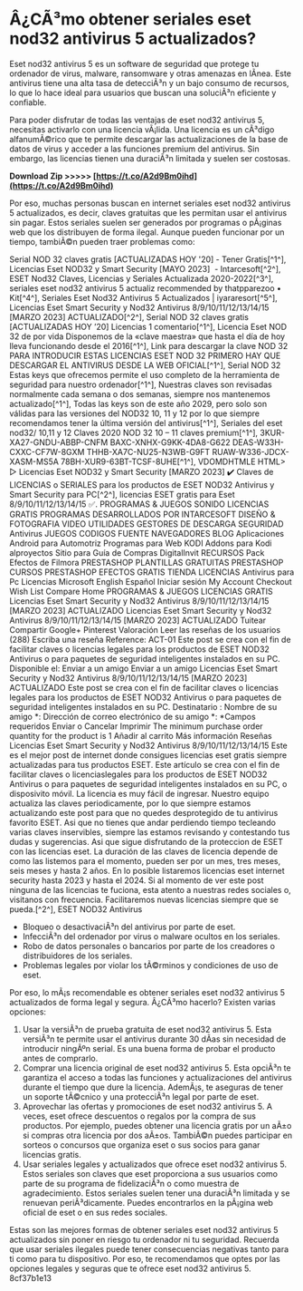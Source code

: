
 
# Â¿CÃ³mo obtener seriales eset nod32 antivirus 5 actualizados?
 
Eset nod32 antivirus 5 es un software de seguridad que protege tu ordenador de virus, malware, ransomware y otras amenazas en lÃ­nea. Este antivirus tiene una alta tasa de detecciÃ³n y un bajo consumo de recursos, lo que lo hace ideal para usuarios que buscan una soluciÃ³n eficiente y confiable.
 
Para poder disfrutar de todas las ventajas de eset nod32 antivirus 5, necesitas activarlo con una licencia vÃ¡lida. Una licencia es un cÃ³digo alfanumÃ©rico que te permite descargar las actualizaciones de la base de datos de virus y acceder a las funciones premium del antivirus. Sin embargo, las licencias tienen una duraciÃ³n limitada y suelen ser costosas.
 
**Download Zip >>>>> [https://t.co/A2d9Bm0ihd](https://t.co/A2d9Bm0ihd)**


 
Por eso, muchas personas buscan en internet seriales eset nod32 antivirus 5 actualizados, es decir, claves gratuitas que les permitan usar el antivirus sin pagar. Estos seriales suelen ser generados por programas o pÃ¡ginas web que los distribuyen de forma ilegal. Aunque pueden funcionar por un tiempo, tambiÃ©n pueden traer problemas como:
 
Serial NOD 32 claves gratis [ACTUALIZADAS HOY '20] - Tener Gratis[^1^],  Licencias Eset NOD32 y Smart Security [MAYO 2023] ️ - Intarcesoft[^2^],  ESET Nod32 Claves, Licencias y Seriales Actualizada 2020-2022[^3^],  seriales eset nod32 antivirus 5 actualiz recommended by thatpparezoo • Kit[^4^],  Seriales Eset Nod32 Antivirus 5 Actualizados | iyararesort[^5^],  Licencias Eset Smart Security y Nod32 Antivirus 8/9/10/11/12/13/14/15 [MARZO 2023] ACTUALIZADO[^2^],  Serial NOD 32 claves gratis [ACTUALIZADAS HOY ’20] Licencias 1 comentario[^1^],  Licencia Eset NOD 32 de por vida Disponemos de la «clave maestra» que hasta el día de hoy lleva funcionando desde el 2016[^1^],  Link para descargar la clave NOD 32 PARA INTRODUCIR ESTAS LICENCIAS ESET NOD 32 PRIMERO HAY QUE DESCARGAR EL ANTIVIRUS DESDE LA WEB OFICIAL[^1^],  Serial NOD 32 Estas keys que ofrecemos permite el uso completo de la herramienta de seguridad para nuestro ordenador[^1^],  Nuestras claves son revisadas normalmente cada semana o dos semanas, siempre nos mantenemos actualizado[^1^],  Todas las keys son de este año 2029, pero solo son válidas para las versiones del NOD32 10, 11 y 12 por lo que siempre recomendamos tener la última versión del antivirus[^1^],  Seriales del eset nod32/ 10,11 y 12 Claves 2020 NOD 32 10 – 11 claves premium[^1^],  3KUR-XA27-GNDU-ABBP-CNFM BAXC-XNHX-G9KK-4DA8-G622 DEAS-W33H-CXXC-CF7W-8GXM THHB-XA7C-NU25-N3WB-G9FT RUAW-W336-JDCX-XASM-MS5A 78BH-XUR9-63BT-TCSF-8UHE[^1^],  VDOMDHTMLE HTML> ▷ Licencias Eset NOD32 y Smart Security [MARZO 2023] ✔️ Claves de LICENCIAS o SERIALES para los productos de ESET NOD32 Antivirus y Smart Security para PC[^2^],  licencias ESET gratis para Eset 8/9/10/11/12/13/14/15 ✅. PROGRAMAS & JUEGOS SONIDO LICENCIAS GRATIS PROGRAMAS DESARROLLADOS POR INTARCESOFT DISEÑO & FOTOGRAFIA VIDEO UTILIDADES GESTORES DE DESCARGA SEGURIDAD Antivirus JUEGOS CODIGOS FUENTE NAVEGADORES BLOG Aplicaciones Android para Automotriz Programas para Web KODI Addons para Kodi alproyectos Sitio para Guía de Compras DigitalInvit RECURSOS Pack Efectos de Filmora PRESTASHOP PLANTILLAS GRATUITAS PRESTASHOP CURSOS PRESTASHOP EFECTOS GRATIS TIENDA LICENCIAS Antivirus para Pc Licencias Microsoft English Español Iniciar sesión My Account Checkout Wish List Compare Home PROGRAMAS & JUEGOS LICENCIAS GRATIS Licencias Eset Smart Security y Nod32 Antivirus 8/9/10/11/12/13/14/15 [MARZO 2023] ACTUALIZADO Licencias Eset Smart Security y Nod32 Antivirus 8/9/10/11/12/13/14/15 [MARZO 2023] ACTUALIZADO Tuitear Compartir Google+ Pinterest Valoración Leer las reseñas de los usuarios (288) Escriba una reseña Reference: ACT-01 Este post se crea con el fin de facilitar claves o licencias legales para los productos de ESET NOD32 Antivirus o para paquetes de seguridad inteligentes instalados en su PC. Disponible el: Enviar a un amigo Enviar a un amigo Licencias Eset Smart Security y Nod32 Antivirus 8/9/10/11/12/13/14/15 [MARZO 2023] ACTUALIZADO Este post se crea con el fin de facilitar claves o licencias legales para los productos de ESET NOD32 Antivirus o para paquetes de seguridad inteligentes instalados en su PC. Destinatario : Nombre de su amigo \*: Dirección de correo electrónico de su amigo \*: \*Campos requeridos Enviar o Cancelar Imprimir The minimum purchase order quantity for the product is 1 Añadir al carrito Más información Reseñas Licencias Eset Smart Security y Nod32 Antivirus 8/9/10/11/12/13/14/15 Este es el mejor post de internet donde consigues licencias eset gratis siempre actualizadas para tus productos ESET. Este artículo se crea con el fin de facilitar claves o licenciaslegales para los productos de ESET NOD32 Antivirus o para paquetes de seguridad inteligentes instalados en su PC, o disposivito móvil. La licencia es muy fácil de ingresar. Nuestro equipo actualiza las claves periodicamente, por lo que siempre estamos actualizando este post para que no quedes desprotegido de tu antivirus favorito ESET. Asi que no tienes que andar perdiendo tiempo tecleando varias claves inservibles, siempre las estamos revisando y contestando tus dudas y sugerencias. Asi que sigue disfrutando de la proteccion de ESET con las licencias eset. La duración de las claves de licencia depende de como las listemos para el momento, pueden ser por un mes, tres meses, seis meses y hasta 2 años. En lo posible listaremos licencias eset internet security hasta 2023 y hasta el 2024. Si al momento de ver este post ninguna de las licencias te fuciona, esta atento a nuestras redes sociales o, visitanos con frecuencia. Facilitaremos nuevas licencias siempre que se pueda.[^2^],  ESET NOD32 Antivirus
 
- Bloqueo o desactivaciÃ³n del antivirus por parte de eset.
- InfecciÃ³n del ordenador por virus o malware ocultos en los seriales.
- Robo de datos personales o bancarios por parte de los creadores o distribuidores de los seriales.
- Problemas legales por violar los tÃ©rminos y condiciones de uso de eset.

Por eso, lo mÃ¡s recomendable es obtener seriales eset nod32 antivirus 5 actualizados de forma legal y segura. Â¿CÃ³mo hacerlo? Existen varias opciones:

1. Usar la versiÃ³n de prueba gratuita de eset nod32 antivirus 5. Esta versiÃ³n te permite usar el antivirus durante 30 dÃ­as sin necesidad de introducir ningÃºn serial. Es una buena forma de probar el producto antes de comprarlo.
2. Comprar una licencia original de eset nod32 antivirus 5. Esta opciÃ³n te garantiza el acceso a todas las funciones y actualizaciones del antivirus durante el tiempo que dure la licencia. AdemÃ¡s, te aseguras de tener un soporte tÃ©cnico y una protecciÃ³n legal por parte de eset.
3. Aprovechar las ofertas y promociones de eset nod32 antivirus 5. A veces, eset ofrece descuentos o regalos por la compra de sus productos. Por ejemplo, puedes obtener una licencia gratis por un aÃ±o si compras otra licencia por dos aÃ±os. TambiÃ©n puedes participar en sorteos o concursos que organiza eset o sus socios para ganar licencias gratis.
4. Usar seriales legales y actualizados que ofrece eset nod32 antivirus 5. Estos seriales son claves que eset proporciona a sus usuarios como parte de su programa de fidelizaciÃ³n o como muestra de agradecimiento. Estos seriales suelen tener una duraciÃ³n limitada y se renuevan periÃ³dicamente. Puedes encontrarlos en la pÃ¡gina web oficial de eset o en sus redes sociales.

Estas son las mejores formas de obtener seriales eset nod32 antivirus 5 actualizados sin poner en riesgo tu ordenador ni tu seguridad. Recuerda que usar seriales ilegales puede tener consecuencias negativas tanto para ti como para tu dispositivo. Por eso, te recomendamos que optes por las opciones legales y seguras que te ofrece eset nod32 antivirus 5.
 8cf37b1e13
 
